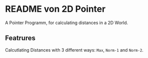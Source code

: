# README von 2D Pointer

A Pointer Programm, for calculating distances in a 2D World.

## Featrures

Calcutlating Distances with 3 different ways:
``Max``, ``Norm-1`` and ``Norm-2``.
